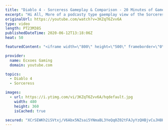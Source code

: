 ```yaml
---
title: "Diablo 4 - Sorceress Gameplay & Comparison - 20 Minutes of Gameplay"
excerpt: "Hi All, More of a podcasty type gaemplay view of the Sorceress, comparing with two other ARPG's I have played or have been playing in Last Epoch and Wolcen ..."
originalUrl: https://youtube.com/watch?v=3KZqT6Zvv6A
type: video
length: PT23M38S
publishedDateTime: 2020-06-12T13:18:06Z
heat: 50

featuredContent: "<iframe width=\"800\" height=\"500\" frameborder=\"0\" src=\"https://www.youtube.com/embed/3KZqT6Zvv6A\" allow=\"accelerometer; autoplay; encrypted-media; gyroscope; picture-in-picture\" allowfullscreen></iframe>"

provider:
  name: Ecxoes Gaming
  domain: youtube.com

topics:
  - Diablo 4
  - Sorceress

images:
  - url: https://i.ytimg.com/vi/3KZqT6Zvv6A/hqdefault.jpg
    width: 480
    height: 360
    isCached: true

secured: "XCrSEWKh2iSVtxj/V6Abx5NZsai5YNmaBL3YeQq0Z02tFAJyYzQHBjvCuJH8Hekwv5giISKDxKB7zppVDQQfEk2TYrTWyiP3ukhWufiyqoqaJ9j1TrluQxcU7WoAHU8pKW/iBkt1kCBaVaEnSYnW82xnngHV21R7BsD7AR/VwRZt09E8NzBKLyvt2CLWTt6SqfolMVwxB/S92e3SM/P294AOtxg5k1LfJxnb+3htV5ZGC0RIPv6WvQEE9GJG37I72o970H2T6cYhbshGYIWNNObuUlZRBcFBMofFHh+ZXN5JUVaZKmFftUsChVgRGN74hCHL00vj1rqegTpyWCyBxQwRuzC5zHTaZGpUpzms2P4f2zLF+itLjpLDLvw4hkfGtkVZ6MFZSeNSmALbWDBhbq06qMXYc11h1O3xWP6c488=;YsHuGosLBwSZuGYq4yoB/Q=="
---
```


